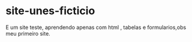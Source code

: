 # site-unes-ficticio
E um site teste, aprendendo apenas com html , tabelas e formularios,obs meu primeiro site.

